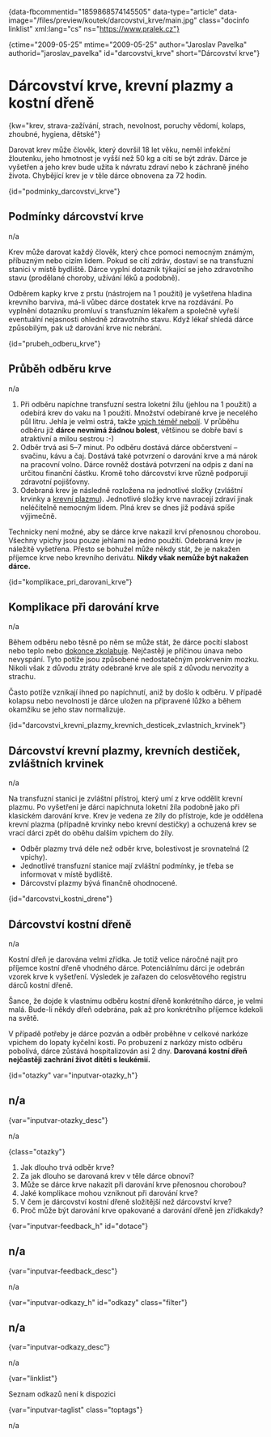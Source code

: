 
{data-fbcommentid="1859868574145505" data-type="article" data-image="/files/preview/koutek/darcovstvi_krve/main.jpg" class="docinfo linklist" xml:lang="cs" ns="https://www.pralek.cz"}

{ctime="2009-05-25" mtime="2009-05-25" author="Jaroslav Pavelka" authorid="jaroslav\_pavelka" id="darcovstvi\_krve" short="Dárcovství krve"}

# Dárcovství krve, krevní plazmy a kostní dřeně

<!-- generated attribute kw by user_udpatekw.sh on 2020-04-14, do not edit -->

{kw="krev, strava-zažívání, strach, nevolnost, poruchy vědomí, kolaps, zhoubné, hygiena, dětské"}

Darovat krev může člověk, který dovršil 18 let věku, neměl infekční žloutenku, jeho hmotnost je vyšší než 50 kg a cítí se být zdráv. Dárce je vyšetřen a jeho krev bude užita k návratu zdraví nebo k záchraně jiného života. Chybějící krev je v těle dárce obnovena za 72 hodin.

{id="podminky\_darcovstvi\_krve"}

## Podmínky dárcovství krve

n/a

Krev může darovat každý člověk, který chce pomoci nemocným známým, příbuzným nebo cizím lidem. Pokud se cítí zdráv, dostaví se na transfuzní stanici v místě bydliště. Dárce vyplní dotazník týkající se jeho zdravotního stavu (prodělané choroby, užívání léků a podobně).

Odběrem kapky krve z prstu (nástrojem na 1 použití) je vyšetřena hladina krevního barviva, má-li vůbec dárce dostatek krve na rozdávání. Po vyplnění dotazníku promluví s transfuzním lékařem a společně vyřeší eventuální nejasnosti ohledně zdravotního stavu. Když lékař shledá dárce způsobilým, pak už darování krve nic nebrání.

{id="prubeh\_odberu\_krve"}

## Průběh odběru krve

n/a

  1. Při odběru napíchne transfuzní sestra loketní žílu (jehlou na 1 použití) a odebírá krev do vaku na 1 použití. Množství odebírané krve je necelého půl litru. Jehla je velmi ostrá, takže [vpich téměř nebolí][1]. V průběhu odběru již **dárce nevnímá žádnou bolest**, většinou se dobře baví s atraktivní a milou sestrou :-)
  2. Odběr trvá asi 5–7 minut. Po odběru dostává dárce občerstvení – svačinu, kávu a čaj. Dostává také potvrzení o darování krve a má nárok na pracovní volno. Dárce rovněž dostává potvrzení na odpis z daní na určitou finanční částku. Kromě toho dárcovství krve různě podporují zdravotní pojišťovny.
  3. Odebraná krev je následně rozložena na jednotlivé složky (zvláštní krvinky a [krevní plazmu][2]). Jednotlivé složky krve navracejí zdraví jinak neléčitelně nemocným lidem. Plná krev se dnes již podává spíše výjimečně.

Technicky není možné, aby se dárce krve nakazil krví přenosnou chorobou. Všechny vpichy jsou pouze jehlami na jedno použití. Odebraná krev je náležitě vyšetřena. Přesto se bohužel může někdy stát, že je nakažen příjemce krve nebo krevního derivátu. **Nikdy však nemůže být nakažen dárce.**

{id="komplikace\_pri\_darovani_krve"}

## Komplikace při darování krve

n/a

Během odběru nebo těsně po něm se může stát, že dárce pocítí slabost nebo teplo nebo [dokonce zkolabuje][3]. Nejčastěji je příčinou únava nebo nevyspání. Tyto potíže jsou způsobené nedostatečným prokrvením mozku. Nikoli však z důvodu ztráty odebrané krve ale spíš z důvodu nervozity a strachu.

Často potíže vznikají ihned po napíchnutí, aniž by došlo k odběru. V případě kolapsu nebo nevolnosti je dárce uložen na připravené lůžko a během okamžiku se jeho stav normalizuje.

{id="darcovstvi\_krevni\_plazmy\_krevnich\_desticek\_zvlastnich\_krvinek"}

## Dárcovství krevní plazmy, krevních destiček, zvláštních krvinek

n/a

Na transfuzní stanici je zvláštní přístroj, který umí z krve oddělit krevní plazmu. Po vyšetření je dárci napíchnuta loketní žíla podobně jako při klasickém darování krve. Krev je vedena ze žíly do přístroje, kde je oddělena krevní plazma (případně krvinky nebo krevní destičky) a ochuzená krev se vrací dárci zpět do oběhu dalším vpichem do žíly.

  * Odběr plazmy trvá déle než odběr krve, bolestivost je srovnatelná (2 vpichy).
  * Jednotlivé transfuzní stanice mají zvláštní podmínky, je třeba se informovat v místě bydliště.
  * Dárcovství plazmy bývá finančně ohodnocené.

{id="darcovstvi\_kostni\_drene"}

## Dárcovství kostní dřeně

n/a

Kostní dřeň je darována velmi zřídka. Je totiž velice náročné najít pro příjemce kostní dřeně vhodného dárce. Potenciálnímu dárci je odebrán vzorek krve k vyšetření. Výsledek je zařazen do celosvětového registru dárců kostní dřeně.

Šance, že dojde k vlastnímu odběru kostní dřeně konkrétního dárce, je velmi malá. Bude-li někdy dřeň odebrána, pak až pro konkrétního příjemce kdekoli na světě.

V případě potřeby je dárce pozván a odběr proběhne v celkové narkóze vpichem do lopaty kyčelní kosti. Po probuzení z narkózy místo odběru pobolívá, dárce zůstává hospitalizován asi 2 dny. **Darovaná kostní dřeň nejčastěji zachrání život dítěti s leukémií.**

{id="otazky" var="inputvar-otazky_h"}

## n/a

{var="inputvar-otazky_desc"}

n/a

{class="otazky"}

  1. Jak dlouho trvá odběr krve?
  2. Za jak dlouho se darovaná krev v těle dárce obnoví?
  3. Může se dárce krve nakazit při darování krve přenosnou chorobou?
  4. Jaké komplikace mohou vzniknout při darování krve?
  5. V čem je dárcovství kostní dřeně složitější než dárcovství krve?
  6. Proč může být darování krve opakované a darování dřeně jen zřídkakdy?

{var="inputvar-feedback_h" id="dotace"}

## n/a

{var="inputvar-feedback_desc"}

n/a

{var="inputvar-odkazy_h" id="odkazy" class="filter"}

## n/a

{var="inputvar-odkazy_desc"}

n/a

{var="linklist"}

Seznam odkazů není k dispozici

{var="inputvar-taglist" class="toptags"}

n/a

 [1]: bodne_a_strelne_poraneni
 [2]: lymfaticke_uzliny
 [3]: mdloba_neboli_kolaps

